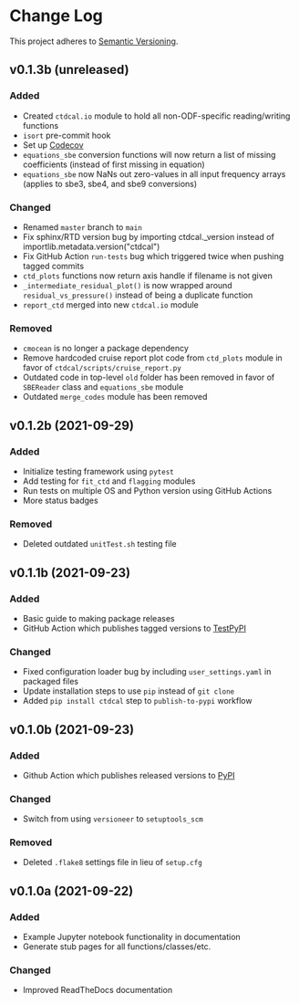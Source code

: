 # Change Log
This project adheres to [Semantic Versioning](https://semver.org/).

## v0.1.3b (unreleased)

### Added
* Created `ctdcal.io` module to hold all non-ODF-specific reading/writing functions
* `isort` pre-commit hook
* Set up [Codecov](https://app.codecov.io/gh/cchdo/ctdcal/)
* `equations_sbe` conversion functions will now return a list of missing coefficients (instead of first missing in equation)
* `equations_sbe` now NaNs out zero-values in all input frequency arrays (applies to sbe3, sbe4, and sbe9 conversions)

### Changed
* Renamed `master` branch to `main`
* Fix sphinx/RTD version bug by importing ctdcal._version instead of importlib.metadata.version("ctdcal")
* Fix GitHub Action `run-tests` bug which triggered twice when pushing tagged commits
* `ctd_plots` functions now return axis handle if filename is not given
* `_intermediate_residual_plot()` is now wrapped around `residual_vs_pressure()` instead of being a duplicate function
* `report_ctd` merged into new `ctdcal.io` module

### Removed
* `cmocean` is no longer a package dependency
* Remove hardcoded cruise report plot code from `ctd_plots` module in favor of `ctdcal/scripts/cruise_report.py`
* Outdated code in top-level `old` folder has been removed in favor of `SBEReader` class and `equations_sbe` module
* Outdated `merge_codes` module has been removed

## v0.1.2b (2021-09-29)

### Added
* Initialize testing framework using `pytest`
* Add testing for `fit_ctd` and `flagging` modules
* Run tests on multiple OS and Python version using GitHub Actions
* More status badges

### Removed
* Deleted outdated `unitTest.sh` testing file

## v0.1.1b (2021-09-23)

### Added
* Basic guide to making package releases
* GitHub Action which publishes tagged versions to [TestPyPI](https://test.pypi.org/project/ctdcal/)

### Changed
* Fixed configuration loader bug by including `user_settings.yaml` in packaged files
* Update installation steps to use `pip` instead of `git clone`
* Added `pip install ctdcal` step to `publish-to-pypi` workflow

## v0.1.0b (2021-09-23)

### Added
* Github Action which publishes released versions to [PyPI](https://pypi.org/project/ctdcal/)

### Changed
* Switch from using `versioneer` to `setuptools_scm`

### Removed
* Deleted `.flake8` settings file in lieu of `setup.cfg`

## v0.1.0a (2021-09-22)

### Added
* Example Jupyter notebook functionality in documentation
* Generate stub pages for all functions/classes/etc.

### Changed
* Improved ReadTheDocs documentation